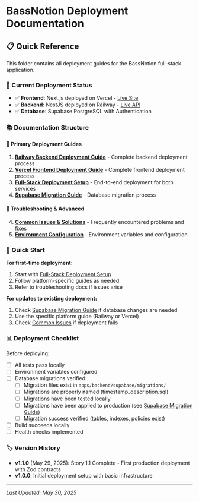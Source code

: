 # BassNotion Deployment Documentation

## 📋 Quick Reference

This folder contains all deployment guides for the BassNotion full-stack application.

### 🎯 Current Deployment Status

- ✅ **Frontend**: Next.js deployed on Vercel - [Live Site](https://bassnotion-frontend.vercel.app)
- ✅ **Backend**: NestJS deployed on Railway - [Live API](https://backend-production-612c.up.railway.app)
- ✅ **Database**: Supabase PostgreSQL with Authentication

### 📚 Documentation Structure

#### 🚀 **Primary Deployment Guides**

1. **[Railway Backend Deployment Guide](./Railway-Backend-Deployment.md)** - Complete backend deployment process
2. **[Vercel Frontend Deployment Guide](./Vercel-Frontend-Deployment.md)** - Complete frontend deployment process
3. **[Full-Stack Deployment Setup](./Full-Stack-Setup.md)** - End-to-end deployment for both services
4. **[Supabase Migration Guide](./Supabase-Migration-Guide.md)** - Database migration process

#### 🔧 **Troubleshooting & Advanced**

4. **[Common Issues & Solutions](./Common-Issues.md)** - Frequently encountered problems and fixes
5. **[Environment Configuration](./Environment-Setup.md)** - Environment variables and configuration

### 🎯 Quick Start

**For first-time deployment:**

1. Start with [Full-Stack Deployment Setup](./Full-Stack-Setup.md)
2. Follow platform-specific guides as needed
3. Refer to troubleshooting docs if issues arise

**For updates to existing deployment:**

1. Check [Supabase Migration Guide](./Supabase-Migration-Guide.md) if database changes are needed
2. Use the specific platform guide (Railway or Vercel)
3. Check [Common Issues](./Common-Issues.md) if deployment fails

### 📊 Deployment Checklist

Before deploying:

- [ ] All tests pass locally
- [ ] Environment variables configured
- [ ] Database migrations verified:
  - [ ] Migration files exist in `apps/backend/supabase/migrations/`
  - [ ] Migrations are properly named (timestamp_description.sql)
  - [ ] Migrations have been tested locally
  - [ ] Migrations have been applied to production (see [Supabase Migration Guide](./Supabase-Migration-Guide.md))
  - [ ] Migration success verified (tables, indexes, policies exist)
- [ ] Build succeeds locally
- [ ] Health checks implemented

### 🏷️ Version History

- **v1.1.0** (May 29, 2025): Story 1.1 Complete - First production deployment with Zod contracts
- **v1.0.0**: Initial deployment setup with basic infrastructure

---

_Last Updated: May 30, 2025_
